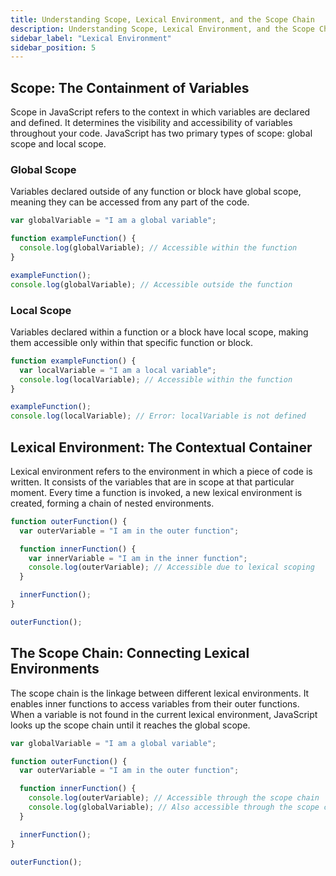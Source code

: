 ```yaml
---
title: Understanding Scope, Lexical Environment, and the Scope Chain
description: Understanding Scope, Lexical Environment, and the Scope Chain
sidebar_label: "Lexical Environment"
sidebar_position: 5
---
```


## Scope: The Containment of Variables

Scope in JavaScript refers to the context in which variables are declared and defined. It determines the visibility and accessibility of variables throughout your code. JavaScript has two primary types of scope: global scope and local scope.

### Global Scope

Variables declared outside of any function or block have global scope, meaning they can be accessed from any part of the code.

```javascript
var globalVariable = "I am a global variable";

function exampleFunction() {
  console.log(globalVariable); // Accessible within the function
}

exampleFunction();
console.log(globalVariable); // Accessible outside the function
```

### Local Scope

Variables declared within a function or a block have local scope, making them accessible only within that specific function or block.

```javascript
function exampleFunction() {
  var localVariable = "I am a local variable";
  console.log(localVariable); // Accessible within the function
}

exampleFunction();
console.log(localVariable); // Error: localVariable is not defined
```

## Lexical Environment: The Contextual Container

Lexical environment refers to the environment in which a piece of code is written. It consists of the variables that are in scope at that particular moment. Every time a function is invoked, a new lexical environment is created, forming a chain of nested environments.

```javascript
function outerFunction() {
  var outerVariable = "I am in the outer function";

  function innerFunction() {
    var innerVariable = "I am in the inner function";
    console.log(outerVariable); // Accessible due to lexical scoping
  }

  innerFunction();
}

outerFunction();
```

## The Scope Chain: Connecting Lexical Environments

The scope chain is the linkage between different lexical environments. It enables inner functions to access variables from their outer functions. When a variable is not found in the current lexical environment, JavaScript looks up the scope chain until it reaches the global scope.

```javascript
var globalVariable = "I am a global variable";

function outerFunction() {
  var outerVariable = "I am in the outer function";

  function innerFunction() {
    console.log(outerVariable); // Accessible through the scope chain
    console.log(globalVariable); // Also accessible through the scope chain
  }

  innerFunction();
}

outerFunction();
```
